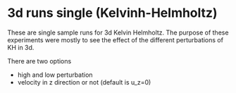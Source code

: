 3d runs single (Kelvinh-Helmholtz)
=====================
These are single sample runs for 3d Kelvin Helmholtz. The purpose of these
experiments were mostly to see the effect of the different perturbations of KH
in 3d.

There are two options

  * high and low perturbation
  * velocity in z direction or not (default is u_z=0)
